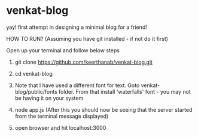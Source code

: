venkat-blog
===========

yay! first attempt in designing a minimal blog for a friend!





HOW TO RUN? 
(Assuming you have git installed - if not do it first)

Open up your terminal and follow below steps

1) git clone https://github.com/keerthanab/venkat-blog.git

2) cd venkat-blog 

3) Note that I have used a different font for text. Goto venkat-blog/public/fonts folder. From that install 'waterfalls' font - you may not be having it on your system

4) node app.js
(After this you should now be seeing that the server started from the terminal message displayed)

5) open browser and hit localhost:3000
